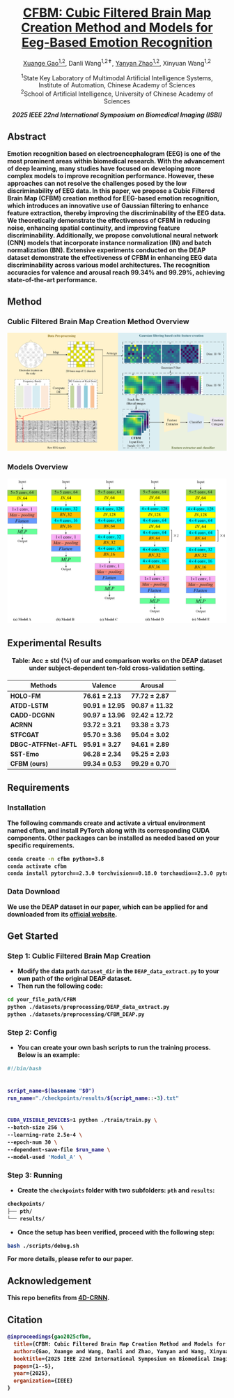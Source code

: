 
<h1 align="center">
  <a href="https://ieeexplore.ieee.org/abstract/document/10981248">
    CFBM: Cubic Filtered Brain Map Creation Method and Models for Eeg-Based Emotion Recognition
  </a>
</h1>

<p align="center">
  <a href="#">Xuange Gao<sup>1,2</sup></a>, 
  Danli Wang<sup>1,2✝</sup>, 
  <a href="#">Yanyan Zhao<sup>1,2</sup></a>, 
  Xinyuan Wang<sup>1,2</sup>
</p>

<p align="center">
<sup>1</sup>State Key Laboratory of Multimodal Artificial Intelligence Systems, <br>Institute of Automation, Chinese Academy of Sciences 
<br>
<sup>2</sup>School of Artificial Intelligence, University of Chinese Academy of Sciences
<br>

</p>

<p align="center"><em><strong>2025 IEEE 22nd International Symposium on Biomedical Imaging (ISBI)</em></p>


## Abstract

Emotion recognition based on electroencephalogram (EEG) is one of the most prominent areas within biomedical research. With the advancement of deep learning, many studies have focused on developing more complex models to improve recognition performance. However, these approaches can not resolve the challenges posed by the low discriminability of EEG data. In this paper, we propose a Cubic Filtered Brain Map (CFBM) creation method for EEG-based emotion recognition, which introduces an innovative use of Gaussian filtering to enhance feature extraction, thereby improving the discriminability of the EEG data. We theoretically demonstrate the effectiveness of CFBM in reducing noise, enhancing spatial continuity, and improving feature discriminability. Additionally, we propose convolutional neural network (CNN) models that incorporate instance normalization (IN) and batch normalization (BN). Extensive experiments conducted on the DEAP dataset demonstrate the effectiveness of CFBM in enhancing EEG data discriminability across various model architectures. The recognition accuracies for valence and arousal reach 99.34\% and 99.29\%, achieving state-of-the-art performance.

## Method

### Cublic Filtered Brain Map Creation Method Overview
<p align="center">
  <img src="CFBM_overview.png" width="600"/>
</p>

### Models Overview
<p align="center">
  <img src="models_overview.png" width="600"/>
</p>

## Experimental Results

<h4 align="center">Table: Acc ± std (%) of our and comparison works on the DEAP dataset under subject-dependent ten-fold cross-validation setting.</h3>

<div align="center">

<table>
  <thead>
    <tr>
      <th>Methods</th>
      <th>Valence</th>
      <th>Arousal</th>
    </tr>
  </thead>
  <tbody>
    <tr><td>HOLO-FM </td><td>76.61 ± 2.13</td><td>77.72 ± 2.87</td></tr>
    <tr><td>ATDD-LSTM </td><td>90.91 ± 12.95</td><td>90.87 ± 11.32</td></tr>
    <tr><td>CADD-DCGNN </td><td>90.97 ± 13.96</td><td>92.42 ± 12.72</td></tr>
    <tr><td>ACRNN </td><td>93.72 ± 3.21</td><td>93.38 ± 3.73</td></tr>
    <tr><td>STFCGAT </td><td>95.70 ± 3.36</td><td>95.04 ± 3.02</td></tr>
    <tr><td>DBGC-ATFFNet-AFTL </td><td>95.91 ± 3.27</td><td>94.61 ± 2.89</td></tr>
    <tr><td>SST-Emo </td><td>96.28 ± 2.34</td><td>95.25 ± 2.93</td></tr>
    <tr style="background-color:#f9f9f9;">
  <td><strong>CFBM (ours)</strong></td>
  <td><strong>99.34 ± 0.53</strong></td>
  <td><strong>99.29 ± 0.70</strong></td>
</tr>
  </tbody>
</table>

</div>


<!-- <p align="center"><em>Note:</em> [1]–[7] refer to the corresponding references in the paper.</p> -->



## Requirements
### Installation
The following commands create and activate a virtual environment named cfbm, and install PyTorch along with its corresponding CUDA components. 
Other packages can be installed as needed based on your specific requirements.

```bash
conda create -n cfbm python=3.8
conda activate cfbm
conda install pytorch==2.3.0 torchvision==0.18.0 torchaudio==2.3.0 pytorch-cuda=11.8 -c pytorch -c nvidia
```

### Data Download
We use the DEAP dataset in our paper, which can be applied for and downloaded from its [official website](https://www.eecs.qmul.ac.uk/mmv/datasets/deap/).



## Get Started

### Step 1: Cublic Filtered Brain Map Creation

* Modify the data path `dataset_dir` in the `DEAP_data_extract.py` to your own path of the original DEAP dataset.
* Then run the following code:

```bash
cd your_file_path/CFBM
python ./datasets/preprocessing/DEAP_data_extract.py
python ./datasets/preprocessing/CFBM_DEAP.py
```

### Step 2: Config
* You can create your own bash scripts to run the training process. Below is an example:

```bash
#!/bin/bash


script_name=$(basename "$0")
run_name="./checkpoints/results/${script_name::-3}.txt"


CUDA_VISIBLE_DEVICES=1 python ./train/train.py \
--batch-size 256 \
--learning-rate 2.5e-4 \
--epoch-num 30 \
--dependent-save-file $run_name \
--model-used 'Model_A' \
```


### Step 3: Running
* Create the `checkpoints` folder with two subfolders: `pth` and `results`:

```bash
checkpoints/
├── pth/
└── results/
```
* Once the setup has been verified, proceed with the following step:


```bash
bash ./scripts/debug.sh
```

For more details, please refer to our paper.

## Acknowledgement

This repo benefits from [4D-CRNN](https://github.com/aug08/4D-CRNN).

<!-- Special thanks go to [Tongtian Yue](https://scholar.google.com/citations?user=OrICiVQAAAAJ&hl=en) for his invaluable assistance throughout the experiment, writing, and refinement processes of this work. We encourage you to check out and follow his related projects in Efficient Multimodal Pre-training. -->

## Citation

```bibtex
@inproceedings{gao2025cfbm,
  title={CFBM: Cubic Filtered Brain Map Creation Method and Models for Eeg-Based Emotion Recognition},
  author={Gao, Xuange and Wang, Danli and Zhao, Yanyan and Wang, Xinyuan},
  booktitle={2025 IEEE 22nd International Symposium on Biomedical Imaging (ISBI)},
  pages={1--5},
  year={2025},
  organization={IEEE}
}
